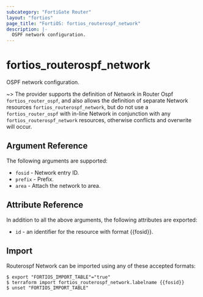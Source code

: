 ```yaml
---
subcategory: "FortiGate Router"
layout: "fortios"
page_title: "FortiOS: fortios_routerospf_network"
description: |-
  OSPF network configuration.
---
```


# fortios_routerospf_network
OSPF network configuration.

~> The provider supports the definition of Network in Router Ospf `fortios_router_ospf`, and also allows the definition of separate Network resources `fortios_routerospf_network`, but do not use a `fortios_router_ospf` with in-line Network in conjunction with any `fortios_routerospf_network` resources, otherwise conflicts and overwrite will occur.



## Argument Reference

The following arguments are supported:

* `fosid` - Network entry ID.
* `prefix` - Prefix.
* `area` - Attach the network to area.


## Attribute Reference

In addition to all the above arguments, the following attributes are exported:
* `id` - an identifier for the resource with format {{fosid}}.

## Import

Routerospf Network can be imported using any of these accepted formats:
```
$ export "FORTIOS_IMPORT_TABLE"="true"
$ terraform import fortios_routerospf_network.labelname {{fosid}}
$ unset "FORTIOS_IMPORT_TABLE"
```
